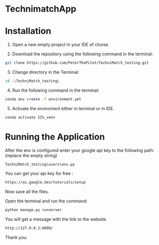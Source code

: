 ﻿# TechnimatchApp
# Installation
1. Open a new empty project in your IDE of choise.

2. Download the repository using the following command in the terminal:
```bash
git clone https://github.com/PeterThePilot/TechniMatch_testing.git
```
3. Change directory in the Terminal:
```bash
cd .\TechniMatch_testing\
```
4. Run the following command in the terminal:
```bash
conda env create -f environment.yml 
```
5. Activate the enviroment either in terminal or in IDE. 
```bash
conda activate IIS_venv
```
# Running the Application
After the env is configured enter your google api key to the following path:(replace the empty string)
```bash
TechniMatch_testing\users\env.py
```
You can get your api key for free :
```bash
https://ai.google.dev/tutorials/setup 
```
Now save all the files.

Open the terminal and run the command:
```bash
python manage.py runserver
```
You will get a message with the link to the website.
```bash
http://127.0.0.1:8000/
```
Thank you.
